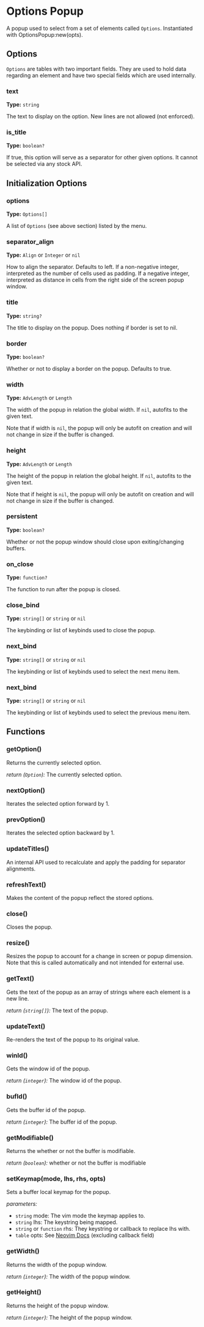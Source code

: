 # Options Popup

A popup used to select from a set of elements called `Options`. Instantiated with OptionsPopup:new(opts).

## Options

`Options` are tables with two important fields. They are used to hold data regarding an element and have
two special fields which are used internally.

### text

**Type:** `string`

The text to display on the option. New lines are not allowed (not enforced).

### is_title

**Type:** `boolean?`

If true, this option will serve as a separator for other given options. It cannot be selected via any
stock API.

## Initialization Options

### options

**Type:** `Options[]`

A list of `Options` (see above section) listed by the menu.

### separator_align

**Type:** `Align` or `Integer` or `nil`

How to align the separator. Defaults to left.
If a non-negative integer, interpreted as the number of cells used as padding.
If a negative integer, interpreted as distance in cells from the right side of the screen popup window.

### title

**Type:** `string?`

The title to display on the popup. Does nothing if border is set to nil.

### border

**Type:** `boolean?`

Whether or not to display a border on the popup. Defaults to true.

### width

**Type:** `AdvLength` or `Length`

The width of the popup in relation the global width. If `nil`, autofits to the given text.

Note that if width is `nil`, the popup will only be autofit on creation and will
not change in size if the buffer is changed.

### height

**Type:** `AdvLength` or `Length`

The height of the popup in relation the global height. If `nil`, autofits to the given text.

Note that if height is `nil`, the popup will only be autofit on creation and will
not change in size if the buffer is changed.

### persistent

**Type:** `boolean?`

Whether or not the popup window should close upon exiting/changing buffers.

### on_close

**Type:** `function?`

The function to run after the popup is closed.

### close_bind

**Type:** `string[]` or `string` or `nil`

The keybinding or list of keybinds used to close the popup.

### next_bind

**Type:** `string[]` or `string` or `nil`

The keybinding or list of keybinds used to select the next menu item.

### next_bind

**Type:** `string[]` or `string` or `nil`

The keybinding or list of keybinds used to select the previous menu item.

## Functions

### getOption()

Returns the currently selected option.

*return (`Option`):* The currently selected option.

### nextOption()

Iterates the selected option forward by 1.

### prevOption()

Iterates the selected option backward by 1.

### updateTitles()

An internal API used to recalculate and apply the padding for separator alignments.

### refreshText()

Makes the content of the popup reflect the stored options.

### close()

Closes the popup.

### resize()

Resizes the popup to account for a change in screen or popup dimension.
Note that this is called automatically and not intended for external use.

### getText()

Gets the text of the popup as an array of strings where each element is a new line.

*return (`string[]`):* The text of the popup.

### updateText()

Re-renders the text of the popup to its original value.

### winId()

Gets the window id of the popup.

*return (`integer`):* The window id of the popup.

### bufId()

Gets the buffer id of the popup.

*return (`integer`):* The buffer id of the popup.

### getModifiable()

Returns the whether or not the buffer is modifiable.

*return (`boolean`):* whether or not the buffer is modifiable

### setKeymap(mode, lhs, rhs, opts)

Sets a buffer local keymap for the popup.

_parameters:_
- `string` mode: The vim mode the keymap applies to.
- `string` lhs: The keystring being mapped.
- `string` or `function` rhs: They keystring or callback to replace lhs with.
- `table` opts: See [Neovim Docs](https://neovim.io/doc/user/api.html#nvim_set_keymap()) (excluding callback field)


### getWidth()

Returns the width of the popup window.

*return (`integer`):* The width of the popup window.

### getHeight()

Returns the height of the popup window.

*return (`integer`):* The height of the popup window.
